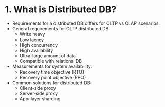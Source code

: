 # 1. What is Distributed DB?

- Requirements for a distributed DB differs for OLTP vs OLAP scenarios.
- General requirements for OLTP distributed DB:
    - Write heavy
    - Low laency
    - High concurrency
    - High availability
    - Ultra-large amount of data
    - Compatible with relational DB
- Measurements for system availability:
    - Recovery time objective (RTO)
    - Recovery point objective (RPO)
- Common solutions for distributed DB:
    - Client-side proxy
    - Server-side proxy
    - App-layer sharding
